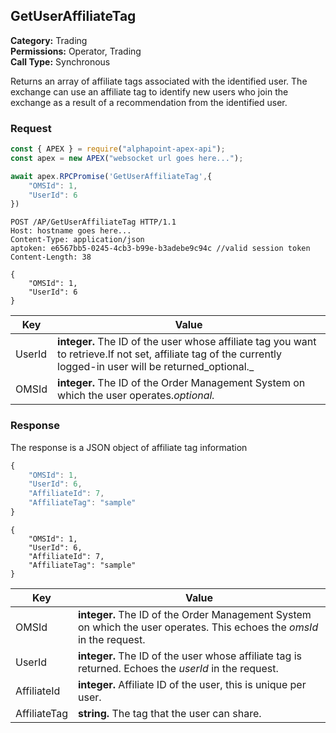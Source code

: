 ## GetUserAffiliateTag

**Category:** Trading<br />
**Permissions:** Operator, Trading<br />
**Call Type:** Synchronous

Returns an array of affiliate tags associated with the identified user. The exchange can use an affiliate tag to identify new users who join the exchange as a result of a recommendation from the identified user.

### Request

```javascript
const { APEX } = require("alphapoint-apex-api");
const apex = new APEX("websocket url goes here...");

await apex.RPCPromise('GetUserAffiliateTag',{
    "OMSId": 1,
    "UserId": 6
})
```

```http
POST /AP/GetUserAffiliateTag HTTP/1.1
Host: hostname goes here...
Content-Type: application/json
aptoken: e6567bb5-0245-4cb3-b99e-b3adebe9c94c //valid session token
Content-Length: 38

{
    "OMSId": 1,
    "UserId": 6
}
```

| Key    | Value                                                        |
| ------ | ------------------------------------------------------------ |
| UserId | **integer.** The ID of the user whose affiliate tag you want to retrieve.If not set, affiliate tag of the currently logged-in user will be returned_optional._ |
| OMSId  | **integer.** The ID of the Order Management System on which the user operates._optional._ |

### Response

The response is a JSON object of affiliate tag information

```javascript
{
    "OMSId": 1,
    "UserId": 6,
    "AffiliateId": 7,
    "AffiliateTag": "sample"
}
```

```http
{
    "OMSId": 1,
    "UserId": 6,
    "AffiliateId": 7,
    "AffiliateTag": "sample"
}
```

| Key          | Value                                                        |
| ------------ | ------------------------------------------------------------ |
| OMSId        | **integer.** The ID of the Order Management System on which the user operates. This echoes the *omsId* in the request. |
| UserId       | **integer.** The ID of the user whose affiliate tag is returned. Echoes the *userId* in the request. |
| AffiliateId  | **integer.** Affiliate ID of the user, this is unique per user.                        |
| AffiliateTag | **string.** The tag that the user can share.                 |


